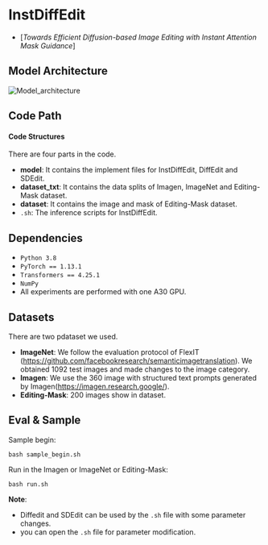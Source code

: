 # InstDiffEdit

 - [*Towards Efficient Diffusion-based Image Editing with Instant Attention Mask Guidance*]
 
 ## Model Architecture
![Model_architecture](https://github.com/xiaotianqing/InstDiffEdit/tree/master/figure/InstDiffEdit.png)

## Code Path

#### Code Structures
There are four parts in the code.
- **model**: It contains the implement files for InstDiffEdit, DiffEdit and SDEdit.
- **dataset_txt**: It contains the data splits of Imagen, ImageNet and Editing-Mask dataset.
- **dataset**: It contains the image and mask of Editing-Mask dataset.
- `.sh`: The inference scripts for InstDiffEdit.

## Dependencies

- ```Python 3.8```
- ```PyTorch == 1.13.1```
- ```Transformers == 4.25.1```
- ```NumPy```
- All experiments are performed with one A30 GPU.

## Datasets
There are two pdataset we used.
- **ImageNet**: We follow the evaluation protocol of FlexIT (https://github.com/facebookresearch/semanticimagetranslation). We obtained 1092 test images and made changes to the image category.
- **Imagen**: We use the 360 image with structured text prompts generated by Imagen(https://imagen.research.google/).
- **Editing-Mask**: 200 images show in dataset.

## Eval & Sample

Sample begin:
```shell
bash sample_begin.sh
```

Run in the Imagen or ImageNet or Editing-Mask:

```shell
bash run.sh
```

**Note**: 
- Diffedit and SDEdit can be used by the `.sh` file with some parameter changes.
- you can open the `.sh` file for parameter modification.

